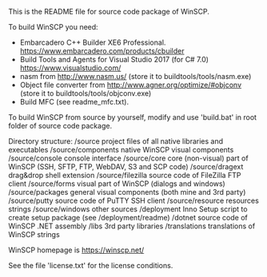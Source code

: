 This is the README file for source code package of WinSCP.

To build WinSCP you need:
- Embarcadero C++ Builder XE6 Professional.
  https://www.embarcadero.com/products/cbuilder
- Build Tools and Agents for Visual Studio 2017 (for C# 7.0)
  https://www.visualstudio.com/
- nasm from http://www.nasm.us/
  (store it to buildtools/tools/nasm.exe)
- Object file converter from http://www.agner.org/optimize/#objconv
  (store it to buildtools/tools/objconv.exe)
- Build MFC (see readme_mfc.txt).

To build WinSCP from source by yourself, modify and use 'build.bat' in root
folder of source code package.

Directory structure:
/source             project files of all native libraries and executables
/source/components  native WinSCP visual components
/source/console     console interface
/source/core        core (non-visual) part of WinSCP
                    (SSH, SFTP, FTP, WebDAV, S3 and SCP code)
/source/dragext     drag&drop shell extension
/source/filezilla   source code of FileZilla FTP client
/source/forms       visual part of WinSCP (dialogs and windows)
/source/packages    general visual components (both mine and 3rd party)
/source/putty       source code of PuTTY SSH client
/source/resource    resources strings
/source/windows     other sources
/deployment         Inno Setup script to create setup package
                    (see /deployment/readme)
/dotnet             source code of WinSCP .NET assembly
/libs               3rd party libraries
/translations       translations of WinSCP strings

WinSCP homepage is https://winscp.net/

See the file 'license.txt' for the license conditions.
